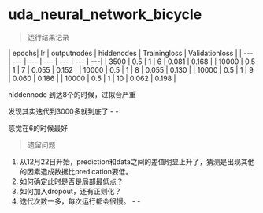 # uda_neural_network_bicycle


> 运行结果记录


| epochs| lr  | outputnodes | hiddenodes | Trainingloss | Validationloss |
| ---   | --- | --- | --- | ---   | --- | ---|
| 3500  | 0.5 | 1   | 6  | 0.081 | 0.168 |
| 10000 | 0.5 | 1   | 7  | 0.055 | 0.152 |
| 10000 | 0.5 | 1   | 8  | 0.055 | 0.130 |
| 10000 | 0.5 | 1   | 9  | 0.060 | 0.186 |
| 10000 | 0.5 | 1   | 10 | 0.062 | 0.198 |

hiddennode 到达8个的时候，过拟合严重

发现其实迭代到3000多就到底了 - -

感觉在6的时候最好

> 遗留问题

1. 从12月22日开始，prediction和data之间的差值明显上升了，猜测是出现其他的因素造成数据比predication要低。
2. 如何确定此时是否是局部最低点？
3. 如何加入dropout，还有正则化？
4. 迭代次数一多，每次运行都会很慢。 - - 

